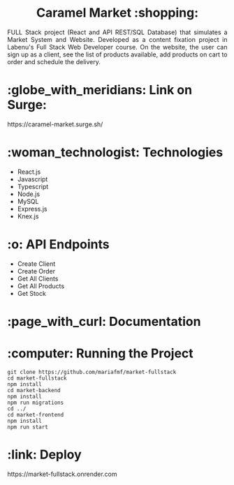 <h1 align="center">Caramel Market :shopping:</h1>

<p align="justify">
FULL Stack project (React and API REST/SQL Database) that simulates a Market System and Website. Developed as a content fixation project in Labenu's Full Stack Web Developer course. On the website, the user can sign up as a client, see the list of products available, add products on cart to order and schedule the delivery.</p>

<h1>:globe_with_meridians: Link on Surge:</h1>
https://caramel-market.surge.sh/

<h1>:woman_technologist: Technologies</h1>
<ul>
<li> React.js </li>
<li> Javascript </li>
<li> Typescript </li>
<li> Node.js </li>
<li> MySQL </li>
<li> Express.js </li>
<li> Knex.js </li></ul>

<h1>:o: API Endpoints </h1>
<ul><li> Create Client </li>
<li> Create Order </li>
<li> Get All Clients </li>
<li> Get All Products </li>
<li> Get Stock </li>
</ul>

<h1>:page_with_curl: Documentation</h1>


<h1>:computer: Running the Project</h1>

```
git clone https://github.com/mariafmf/market-fullstack
cd market-fullstack
npm install
cd market-backend
npm install
npm run migrations
cd ../
cd market-frontend
npm install
npm run start
```

<h1>:link: Deploy</h1>
https://market-fullstack.onrender.com
